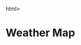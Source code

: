 
</head>
<body>
    <!-- Your webpage content goes here -->
</body>

html>
<head>
  <title>Weather Map</title>
  <meta charset="utf-8" />
  <meta name="viewport" content="width=device-width, initial-scale=1.0">
  <link rel="stylesheet" href="https://unpkg.com/leaflet@1.7.1/dist/leaflet.css" />
  <style>
    #map {
      height: 300px;
    }
  </style>
</head>
<body>
  <h1>Weather Map</h1>
  <div id="map"></div>

  <script src="https://unpkg.com/leaflet@1.7.1/dist/leaflet.js"></script>
  <script>
    const map = L.map('map').setView([0, 0], 2);
    
    L.tileLayer('https://{s}.tile.openstreetmap.org/{z}/{x}/{y}.png', {
      attribution: '© OpenStreetMap contributors'
    }).addTo(map);
    
    const apiKey = 'YOUR_OPENWEATHERMAP_API_KEY';
    const apiUrl = `https://api.openweathermap.org/data/2.5/weather?q=cityname&appid=${apiKey}`;
    
    async function getWeather(cityName) {
      const response = await fetch(apiUrl.replace('cityname', cityName));
      const data = await response.json();
      return data;
    }
    
    function addMarkerToMap(lat, lon, weather) {
      const marker = L.marker([lat, lon]).addTo(map);
      marker.bindPopup(`Weather: ${weather}`).openPopup();
    }
    
    async function showWeatherOnMap(cityName) {
      const weatherData = await getWeather(cityName);
      const { lat, lon } = weatherData.coord;
      const weather = weatherData.weather[0].main;
      
      addMarkerToMap(lat, lon, weather);
    }
    
    // Example usage
    showWeatherOnMap('New York');
  </script>
</body>
